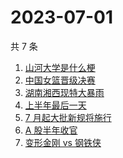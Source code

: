 # 2023-07-01

共 7 条

<!-- BEGIN ZHIHUSEARCH -->
<!-- 最后更新时间 Sat Jul 01 2023 21:16:40 GMT+0800 (China Standard Time) -->
1. [山河大学是什么梗](https://www.zhihu.com/search?q=山河大学是什么梗)
1. [中国女篮晋级决赛](https://www.zhihu.com/search?q=中国女篮晋级决赛)
1. [湖南湘西现特大暴雨](https://www.zhihu.com/search?q=湖南湘西现特大暴雨)
1. [上半年最后一天](https://www.zhihu.com/search?q=上半年最后一天)
1. [7 月起大批新规将施行](https://www.zhihu.com/search?q=7%20月起大批新规将施行)
1. [A 股半年收官](https://www.zhihu.com/search?q=A%20股半年收官)
1. [变形金刚 vs 钢铁侠](https://www.zhihu.com/search?q=变形金刚%20vs%20钢铁侠)
<!-- END ZHIHUSEARCH -->
